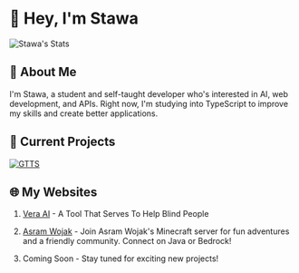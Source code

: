 # 👋 Hey, I'm Stawa

![Stawa's Stats](https://github-readme-stats.vercel.app/api?username=stawa&show_icons=true&theme=tokyonight)

## 🚀 About Me

I'm Stawa, a student and self-taught developer who's interested in AI, web development, and APIs. Right now, I'm studying into TypeScript to improve my skills and create better applications.

## 🌟 Current Projects

[![GTTS](https://github-readme-stats.vercel.app/api/pin/?username=stawa&repo=gtts&theme=tokyonight)](https://github.com/stawa/gtts)

## 🌐 My Websites

1. [Vera AI](https://vera-ai.my.id) - A Tool That Serves To Help Blind People

2. [Asram Wojak](https://asramwojak.my.id) - Join Asram Wojak's Minecraft server for fun adventures and a friendly community. Connect on Java or Bedrock!

3. Coming Soon - Stay tuned for exciting new projects!
